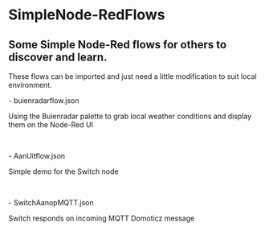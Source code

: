 # SimpleNode-RedFlows
<h2>Some Simple Node-Red flows for others to discover and learn.</h2>

<p>These flows can be imported and just need a little modification to suit local environment.</p> 
<p>- buienradarflow.json</p>  <p>Using the Buienradar palette to grab local weather conditions and display them on the Node-Red UI</p><br>
<p>- AanUitflow.json</p>  <p>Simple demo for the Switch node</p><br>
<p>- SwitchAanopMQTT.json</p>  <p>Switch responds on incoming MQTT Domoticz message</p><br>



